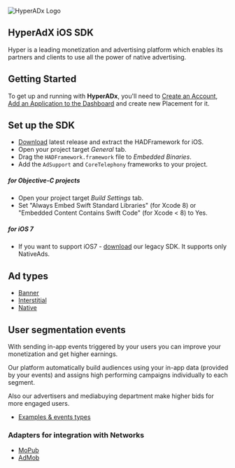![HyperADx Logo](http://d2n7xvwjxl8766.cloudfront.net/assets/site/logo-e04518160888e1f8b3795f0ce01e1909.png)

## HyperAdX iOS SDK

Hyper is a leading monetization and advertising platform which enables its partners and clients to use all the power of native advertising.

## Getting Started

To get up and running with **HyperADx**, you'll need to [Create an Account](http://hyperadx.com/publishers/sign_in), [Add an Application to the Dashboard](http://hyperadx.com/publishers/traffic_sources) and create new Placement for it.

## Set up the SDK


* [Download](https://github.com/hyperads/ios-sdk/releases) latest release and extract the HADFramework for iOS.
* Open your project target _General_ tab.
* Drag the `HADFramework.framework` file to _Embedded Binaries_.
* Add the `AdSupport` and `CoreTelephony` frameworks to your project.

##### for Objective-C projects

* Open your project target _Build Settings_ tab.
* Set "Always Embed Swift Standard Libraries" (for Xcode 8) or "Embedded Content Contains Swift Code" (for Xcode < 8) to Yes.

##### for iOS 7
* If you want to support iOS7 - [download](https://github.com/hyperads/ios-sdk/releases/tag/v2.0.3) our legacy SDK. It supports only NativeAds.


## Ad types

* [Banner](docs/_banner.md)
* [Interstitial](docs/_interstitial.md)
* [Native](docs/_native.md)

## User segmentation events
With sending in-app events triggered by your users you can improve your monetization and get higher earnings.

Our platform automatically build audiences using your in-app data (provided by your events) and assigns high performing campaigns individually to each segment.

Also our advertisers and mediabuying department make higher bids for more engaged users.
* [Examples & events types](docs/_segments.md)

### Adapters for integration with Networks

* [MoPub](docs/_mopub.md)
* [AdMob](docs/_admob.md)
